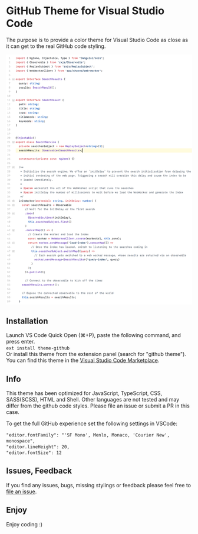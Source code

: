 # GitHub Theme for Visual Studio Code
The purpose is to provide a color theme for Visual Studio Code as close as it can get to the real GitHub code styling.

<img src="theme.png" alt="Screenshot" width="980">

## Installation
Launch VS Code Quick Open (⌘+P), paste the following command, and press enter.     
`ext install theme-github`     
Or install this theme from the extension panel (search for "github theme").     
You can find this theme in the [Visual Studio Code Marketplace](https://marketplace.visualstudio.com/items?itemName=thomaspink.theme-github).

## Info
This theme has been optimized for JavaScript, TypeScript, CSS, SASS(SCSS), HTML and Shell. Other languages are not tested and may differ from the github code styles. Please file an issue or submit a PR in this case.

To get the full GitHub experience set the following settings in VSCode:     
```
"editor.fontFamily": "'SF Mono', Menlo, Monaco, 'Courier New', monospace",
"editor.lineHeight": 20,
"editor.fontSize": 12
```

## Issues, Feedback
If you find any issues, bugs, missing stylings or feedback please feel free to [file an issue](https://github.com/thomaspink/vscode-github-theme/issues).

## Enjoy
Enjoy coding :)
